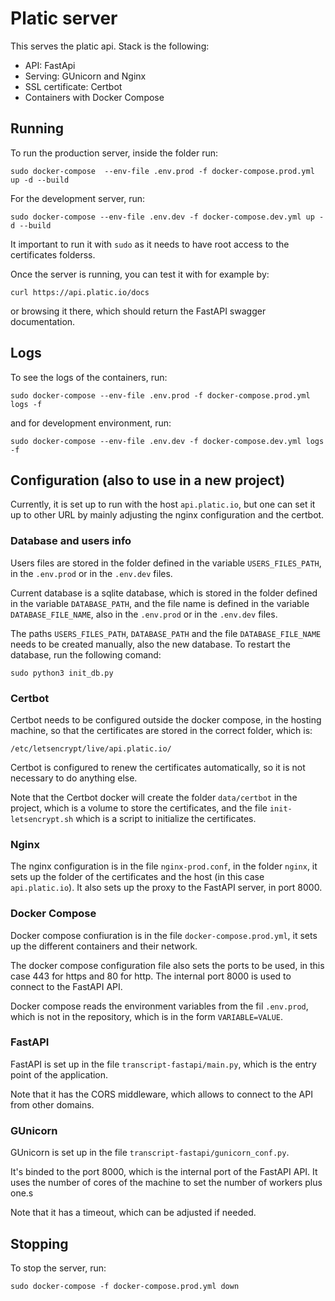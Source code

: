 # Platic server

This serves the platic api. Stack is the following:

- API: FastApi
- Serving: GUnicorn and Nginx
- SSL certificate: Certbot
- Containers with Docker Compose

## Running

To run the production server, inside the folder run:

`sudo docker-compose  --env-file .env.prod -f docker-compose.prod.yml up -d --build`

For the development server, run:

`sudo docker-compose --env-file .env.dev -f docker-compose.dev.yml up -d --build`

It important to run it with `sudo` as it needs to have root access to the certificates folderss.

Once the server is running, you can test it with for example by:

`curl https://api.platic.io/docs`

or browsing it there, which should return the FastAPI swagger documentation.

## Logs

To see the logs of the containers, run:

`sudo docker-compose --env-file .env.prod -f docker-compose.prod.yml logs -f`

and for development environment, run:

`sudo docker-compose --env-file .env.dev -f docker-compose.dev.yml logs -f`

## Configuration (also to use in a new project)

Currently, it is set up to run with the host `api.platic.io`, but one can set it up to other URL by mainly adjusting the nginx configuration and the certbot.

### Database and users info

Users files are stored in the folder defined in the variable `USERS_FILES_PATH`, in the `.env.prod` or in the `.env.dev` files.

Current database is a sqlite database, which is stored in the folder defined in the variable `DATABASE_PATH`, and the file name is defined in the variable `DATABASE_FILE_NAME`, also in the `.env.prod` or in the `.env.dev` files.

The paths `USERS_FILES_PATH`, `DATABASE_PATH` and the file `DATABASE_FILE_NAME` needs to be created manually, also the new database. To restart the database, run the following comand:

`sudo python3 init_db.py`

### Certbot

Certbot needs to be configured outside the docker compose, in the hosting machine, so that the certificates are stored in the correct folder, which is:

`/etc/letsencrypt/live/api.platic.io/`

Certbot is configured to renew the certificates automatically, so it is not necessary to do anything else.

Note that the Certbot docker will create the folder `data/certbot` in the project, which is a volume to store the certificates, and the file `init-letsencrypt.sh` which is a script to initialize the certificates.

### Nginx

The nginx configuration is in the file `nginx-prod.conf`, in the folder `nginx`, it sets up the folder of the certificates and the host (in this case `api.platic.io`). It also sets up the proxy to the FastAPI server, in port 8000.

### Docker Compose

Docker compose confiuration is in the file `docker-compose.prod.yml`, it sets up the different containers and their network.

The docker compose configuration file also sets the ports to be used, in this case 443 for https and 80 for http. The internal port 8000 is used to connect to the FastAPI API.

Docker compose reads the environment variables from the fil `.env.prod`, which is not in the repository, which is in the form `VARIABLE=VALUE`.

### FastAPI

FastAPI is set up in the file `transcript-fastapi/main.py`, which is the entry point of the application.

Note that it has the CORS middleware, which allows to connect to the API from other domains.

### GUnicorn

GUnicorn is set up in the file `transcript-fastapi/gunicorn_conf.py`.

It's binded to the port 8000, which is the internal port of the FastAPI API. It uses the number of cores of the machine to set the number of workers plus one.s

Note that it has a timeout, which can be adjusted if needed.

## Stopping

To stop the server, run:

`sudo docker-compose -f docker-compose.prod.yml down`
